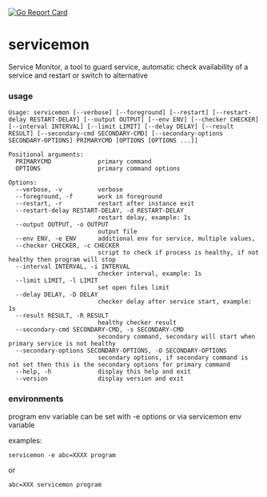 [![Go Report Card](https://goreportcard.com/badge/github.com/skiloop/servicemon)](https://goreportcard.com/report/github.com/skiloop/servicemon)

servicemon
===========
Service Monitor, a tool to guard service, automatic check availability of a service and restart or switch to alternative

### usage
```shell
Usage: servicemon [--verbose] [--foreground] [--restart] [--restart-delay RESTART-DELAY] [--output OUTPUT] [--env ENV] [--checker CHECKER] [--interval INTERVAL] [--limit LIMIT] [--delay DELAY] [--result RESULT] [--secondary-cmd SECONDARY-CMD] [--secondary-options SECONDARY-OPTIONS] PRIMARYCMD [OPTIONS [OPTIONS ...]]

Positional arguments:
  PRIMARYCMD             primary command
  OPTIONS                primary command options

Options:
  --verbose, -v          verbose
  --foreground, -f       work in foreground
  --restart, -r          restart after instance exit
  --restart-delay RESTART-DELAY, -d RESTART-DELAY
                         restart delay, example: 1s
  --output OUTPUT, -o OUTPUT
                         output file
  --env ENV, -e ENV      additional env for service, multiple values, 
  --checker CHECKER, -c CHECKER
                         script to check if process is healthy, if not healthy then program will stop
  --interval INTERVAL, -i INTERVAL
                         checker interval, example: 1s
  --limit LIMIT, -l LIMIT
                         set open files limit
  --delay DELAY, -D DELAY
                         checker delay after service start, example: 1s
  --result RESULT, -R RESULT
                         healthy checker result
  --secondary-cmd SECONDARY-CMD, -s SECONDARY-CMD
                         secondary command, secondary will start when primary service is not healthy 
  --secondary-options SECONDARY-OPTIONS, -O SECONDARY-OPTIONS
                         secondary options, if secondary command is not set then this is the secondary options for primary command
  --help, -h             display this help and exit
  --version              display version and exit
```

### environments

program env variable can be set with -e options or via servicemon env variable

examples:

```shell
servicemon -e abc=XXXX program
```

or 

```shell
abc=XXX servicemon program
```